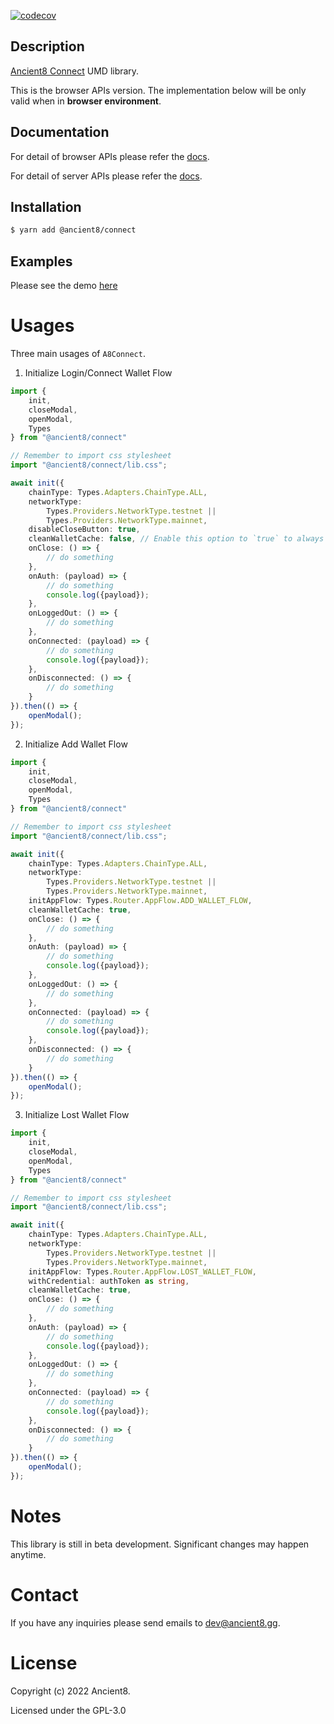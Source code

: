 [![codecov](https://codecov.io/gh/ancient8-dev/a8-id-backend/branch/main/graph/badge.svg?token=IBW28NGP2I)](https://codecov.io/gh/ancient8-dev/a8-id-backend)

## Description

[Ancient8 Connect](https://id.ancient8.gg) UMD library.

This is the browser APIs version. The implementation below will be only valid when in **browser environment**.

## Documentation

For detail of browser APIs please refer the [docs](https://docs.ancient8.dev/browser/modules.html#default).

For detail of server APIs please refer the [docs](https://docs.ancient8.dev/server/modules.html#default).


## Installation

```bash
$ yarn add @ancient8/connect
```

## Examples

Please see the demo [here](https://git.ancient8.gg/ancient8-dev/a8-uid/a8-connect-demo)

# Usages

Three main usages of `A8Connect`.

1. Initialize Login/Connect Wallet Flow

```ts
import {
    init,
    closeModal,
    openModal,
    Types
} from "@ancient8/connect"

// Remember to import css stylesheet
import "@ancient8/connect/lib.css";

await init({
    chainType: Types.Adapters.ChainType.ALL,
    networkType:
        Types.Providers.NetworkType.testnet ||
        Types.Providers.NetworkType.mainnet,
    disableCloseButton: true,
    cleanWalletCache: false, // Enable this option to `true` to always show connect wallet popup.
    onClose: () => {
        // do something
    },
    onAuth: (payload) => {
        // do something
        console.log({payload});
    },
    onLoggedOut: () => {
        // do something
    },
    onConnected: (payload) => {
        // do something
        console.log({payload});
    },
    onDisconnected: () => {
        // do something
    }
}).then(() => {
    openModal();
});
```

2. Initialize Add Wallet Flow

```ts
import {
    init,
    closeModal,
    openModal,
    Types
} from "@ancient8/connect"

// Remember to import css stylesheet
import "@ancient8/connect/lib.css";

await init({
    chainType: Types.Adapters.ChainType.ALL,
    networkType:
        Types.Providers.NetworkType.testnet ||
        Types.Providers.NetworkType.mainnet,
    initAppFlow: Types.Router.AppFlow.ADD_WALLET_FLOW,
    cleanWalletCache: true,
    onClose: () => {
        // do something
    },
    onAuth: (payload) => {
        // do something
        console.log({payload});
    },
    onLoggedOut: () => {
        // do something
    },
    onConnected: (payload) => {
        // do something
        console.log({payload});
    },
    onDisconnected: () => {
        // do something
    }
}).then(() => {
    openModal();
});
```

3. Initialize Lost Wallet Flow

```ts
import {
    init,
    closeModal,
    openModal,
    Types
} from "@ancient8/connect"

// Remember to import css stylesheet
import "@ancient8/connect/lib.css";

await init({
    chainType: Types.Adapters.ChainType.ALL,
    networkType:
        Types.Providers.NetworkType.testnet ||
        Types.Providers.NetworkType.mainnet,
    initAppFlow: Types.Router.AppFlow.LOST_WALLET_FLOW,
    withCredential: authToken as string,
    cleanWalletCache: true,
    onClose: () => {
        // do something
    },
    onAuth: (payload) => {
        // do something
        console.log({payload});
    },
    onLoggedOut: () => {
        // do something
    },
    onConnected: (payload) => {
        // do something
        console.log({payload});
    },
    onDisconnected: () => {
        // do something
    }
}).then(() => {
    openModal();
});
```

# Notes

This library is still in beta development. Significant changes may happen anytime.

# Contact

If you have any inquiries please send emails to dev@ancient8.gg.

# License

Copyright (c) 2022 Ancient8.

Licensed under the GPL-3.0
